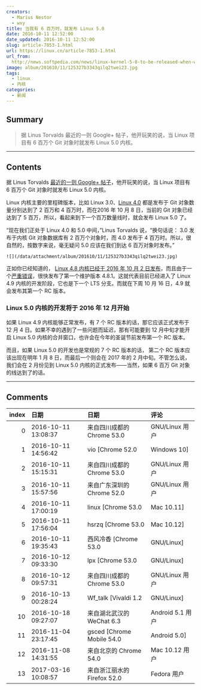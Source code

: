 ```yaml
---
creators:
  - Marius Nestor
  - wxy
title: 当我有 6 百万时，就发布 Linux 5.0
date: 2016-10-11 12:52:00
date_updated: 2016-10-11 12:52:00
slug: article-7853-1.html
url: https://linux.cn/article-7853-1.html
url_from: 
  http://news.softpedia.com/news/linux-kernel-5-0-to-be-released-when-we-hit-6m-git-objects-says-linus-torvalds-509108.shtml
image: album/201610/11/125327b3343qilq2twei23.jpg
tags:
  - linux
  - 内核
categories:
  - 新闻
---
```


## Summary

> 据 Linus Torvalds 最近的一则 Google+ 帖子，他开玩笑的说，当 Linux 项目有 6 百万个 Git 对象时就发布 Linux 5.0 内核。

***

<!-- more -->

## Contents

据 Linus Torvalds [最近的一则 Google+ 帖子](https://plus.google.com/+LinusTorvalds/posts/hbdxizBNrYn)，他开玩笑的说，当 Linux 项目有 6 百万个 Git 对象时就发布 Linux 5.0 内核。

Linux 内核主要的里程碑版本，比如 Linux 3.0、[Linux 4.0](https://linux.cn/article-5259-1.html) 都是发布于 Git 对象数量分别达到了 2 百万和 4 百万时，而在2016 年 10 月 8 日，当前的 Git 对象已经达到了 5 百万，所以，看起来到下一个百万数量线时，就会发布 Linux 5.0 了。

“现在我们正处于 Linux 4.0 和 5.0 中间，”Linus Torvalds 说，“换句话说： 3.0 发布于内核 Git 对象数据库有 2 百万个对象时，而 4.0 发布于 4 百万时。所以，很自然的，按数字来说，毫无疑问 5.0 应该在我们到达 6 百万对象时发布。”

`![](/data/attachment/album/201610/11/125327b3343qilq2twei23.jpg)`

正如你已经知道的， [Linux 4.8 内核已经于 2016 年 10 月 2 日发布](https://linux.cn/article-7837-1.html)，而且由于一个[严重错误](http://lkml.iu.edu/hypermail/linux/kernel/1610.0/00878.html)，很快发布了第一个维护版本 4.8.1。这就代表目前已经进入了 Linux 4.9 内核的开发阶段，它也是下一个 LTS 分支。而就在下周 10 月 16 日，4.9 就会发布其第一个 RC 版本。

### Linux 5.0 内核的开发将于 2016 年 12 月开始

如果 Linux 4.9 内核能够正常发布，有 7 个 RC 版本的话，那它应该正式发布于 12 月 4 日。如果不幸的遇到了一些问题而延迟，那有可能要到 12 月中旬才能开启 Linux 5.0 内核的合并窗口，也许会在今年的圣诞节前发布第一个 RC 版本。

而且，如果 Linux 5.0 的开发也是常规的 7 个 RC 版本的话， 第二个 RC 版本应该出现在明年 1 月 8 日，而最后一个则会在 2017 年的 2 月中旬。不管怎么说，我们会在 2 月份见到 Linux 5.0 内核的正式发布——当然，如果 6 百万 Git 对象的线达到了的话。

***

## Comments

|   index | 日期                | 日期                                       | 评论                                                                                               |
|--------:|:--------------------|:-------------------------------------------|:---------------------------------------------------------------------------------------------------|
|       0 | 2016-10-11 13:08:37 | 来自四川成都的 Chrome 53.0|GNU/Linux 用户  | 改成 Linux Kernel 5.0 会更严谨些，单写 Linux 5.0 第一眼可能以为是发行版。                          |
|       1 | 2016-10-11 14:56:42 | vio [Chrome 52.0|Windows 10]               | 什么发行版... 只是那些人太片面                                                                     |
|       2 | 2016-10-11 15:15:31 | 来自四川成都的 Chrome 53.0|GNU/Linux 用户  | 6 百万也是，咋一看以为是说钱。                                                                     |
|       3 | 2016-10-11 15:57:56 | 来自广东深圳的 Chrome 52.0|GNU/Linux 用户  | 我一开始还以为是Linus缺钱要600W...                                                                 |
|       4 | 2016-10-11 17:00:19 | linux [Chrome 53.0|Mac 10.11]              | 严格来说，Linux 其实就只是内核而已，只是人们习惯把 Linux 发行版当成 Linux 罢了。                   |
|       5 | 2016-10-11 17:56:04 | hsrzq [Chrome 53.0|Mac 10.12]              | 我也是，但是我又觉得600万元虽然很多，但脱瓦斯冒个泡应该很快就能筹够                                |
|       6 | 2016-10-11 19:35:43 | 西风冷香 [Chrome 53.0|GNU/Linux]           | 我觉得那些能看成是发行版的人，可能根本都分不清发行版和内核的区别。。。                             |
|       7 | 2016-10-12 09:33:30 | lpx [Chrome 53.0|GNU/Linux]                | 林纳斯缺钱了                                                                                       |
|       8 | 2016-10-12 09:57:31 | 来自四川成都的 Chrome 53.0|GNU/Linux 用户  | 未必，对于名为 Linux Lite 面向新人的发行版，确实容易让人把发行版和内核相混淆。                     |
|       9 | 2016-10-13 00:28:24 | Wf_talk [Vivaldi 1.2|GNU/Linux]            | 2.6系列有40个版本。3系列有20个版本，4系列有10个版本，按照这进度，估计5系列只有5个版本就到6系列了。 |
|      10 | 2016-10-18 09:27:07 | 来自湖北武汉的 WeChat 6.3|Android 5.1 用户 | 强势                                                                                               |
|      11 | 2016-11-04 23:17:45 | gsced [Chrome Mobile 54.0|Android 5.0]     | 小白路过                                                                                           |
|      12 | 2016-11-08 14:31:55 | 来自北京的 Chrome 54.0|Mac 10.12 用户      | 这货年薪一千万美金                                                                                 |
|      13 | 2017-03-16 10:08:57 | 来自浙江丽水的 Firefox 52.0|Fedora 用户    | 可惜国内不能访问，否则肯定超过600w                                                                 |
